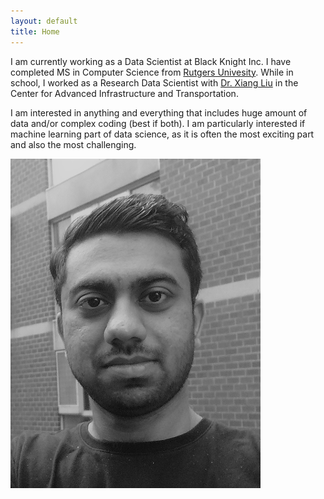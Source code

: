 ```yaml
---
layout: default
title: Home
---
```


I am currently working as a Data Scientist at Black Knight Inc. I have completed MS in Computer Science from [Rutgers Univesity](https://www.rutgers.edu). While in school, I worked as a Research Data Scientist with [Dr. Xiang Liu](https://cee.rutgers.edu/fac/xiang-liu) in the Center for Advanced Infrastructure and Transportation.

I am interested in anything and everything that includes huge amount of data and/or complex coding (best if both). I am particularly interested if machine learning part of data science, as it is often the most exciting part and also the most challenging.

<img src="/img/ks.jpg" alt="A picture of me" width="400">
